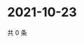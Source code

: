 # 2021-10-23

共 0 条

<!-- BEGIN WEIBO -->
<!-- 最后更新时间 Sat Oct 23 2021 21:17:54 GMT+0800 (China Standard Time) -->

<!-- END WEIBO -->
